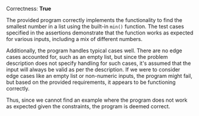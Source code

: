 Correctness: **True**

The provided program correctly implements the functionality to find the smallest number in a list using the built-in `min()` function. The test cases specified in the assertions demonstrate that the function works as expected for various inputs, including a mix of different numbers. 

Additionally, the program handles typical cases well. There are no edge cases accounted for, such as an empty list, but since the problem description does not specify handling for such cases, it's assumed that the input will always be valid as per the description. If we were to consider edge cases like an empty list or non-numeric inputs, the program might fail, but based on the provided requirements, it appears to be functioning correctly.

Thus, since we cannot find an example where the program does not work as expected given the constraints, the program is deemed correct.
